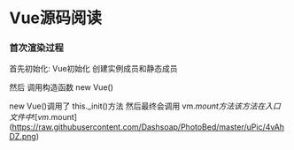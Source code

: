 # Vue源码阅读

### 首次渲染过程

首先初始化: Vue初始化 创建实例成员和静态成员

然后 调用构造函数 new Vue()

new Vue()调用了 this._init()方法 然后最终会调用 vm.$mount 方法 该方法在入口文件中 
![vm.$mount](https://raw.githubusercontent.com/Dashsoap/PhotoBed/master/uPic/4vAhDZ.png)
